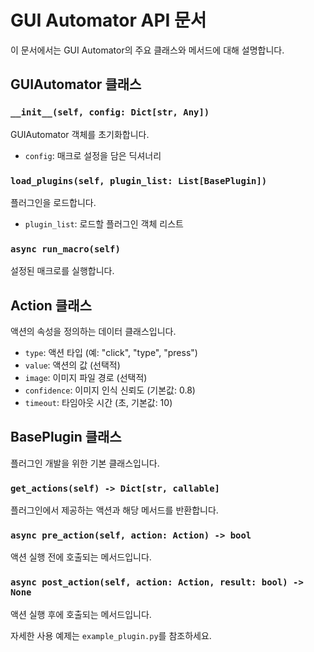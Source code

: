 # GUI Automator API 문서

이 문서에서는 GUI Automator의 주요 클래스와 메서드에 대해 설명합니다.

## GUIAutomator 클래스

### `__init__(self, config: Dict[str, Any])`

GUIAutomator 객체를 초기화합니다.

- `config`: 매크로 설정을 담은 딕셔너리

### `load_plugins(self, plugin_list: List[BasePlugin])`

플러그인을 로드합니다.

- `plugin_list`: 로드할 플러그인 객체 리스트

### `async run_macro(self)`

설정된 매크로를 실행합니다.

## Action 클래스

액션의 속성을 정의하는 데이터 클래스입니다.

- `type`: 액션 타입 (예: "click", "type", "press")
- `value`: 액션의 값 (선택적)
- `image`: 이미지 파일 경로 (선택적)
- `confidence`: 이미지 인식 신뢰도 (기본값: 0.8)
- `timeout`: 타임아웃 시간 (초, 기본값: 10)

## BasePlugin 클래스

플러그인 개발을 위한 기본 클래스입니다.

### `get_actions(self) -> Dict[str, callable]`

플러그인에서 제공하는 액션과 해당 메서드를 반환합니다.

### `async pre_action(self, action: Action) -> bool`

액션 실행 전에 호출되는 메서드입니다.

### `async post_action(self, action: Action, result: bool) -> None`

액션 실행 후에 호출되는 메서드입니다.

자세한 사용 예제는 `example_plugin.py`를 참조하세요.